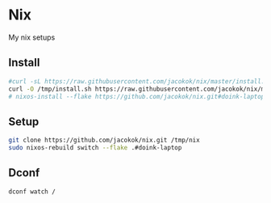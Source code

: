 # Nix

My nix setups

## Install

```bash
#curl -sL https://raw.githubusercontent.com/jacokok/nix/master/install.sh | bash
curl -O /tmp/install.sh https://raw.githubusercontent.com/jacokok/nix/master/install.sh
# nixos-install --flake https://github.com/jacokok/nix.git#doink-laptop
```

## Setup

```bash
git clone https://github.com/jacokok/nix.git /tmp/nix
sudo nixos-rebuild switch --flake .#doink-laptop
```

## Dconf

```bash
dconf watch /
```
